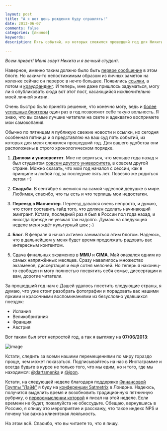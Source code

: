 ```yaml
---

layout: post
title: "А я вот день рождения буду справлять!"
date: 2013-06-07
comments: false
categories: [личное]
keywords: 
description: Пять событий, из которых сложился прошедший год для Никиты Ларионова.

---
```


*Всем привет! Меня зовут Никита и я вечный студент.*

Наверное, именно таким должно было быть [первое сообщение](http://blog.vonoiral.com/post/About-the-blog/) в этом блоге. Но каким-то непостижимым образом из личных заметок на коленке сейчас он перерос в нечто большее.  Появились [ссылки](http://blog.vonoiral.com/blog/categories/reading/), а потом и [краудфандинг](http://blog.vonoiral.com/blog/categories/crowdfunding/). И теперь, мне даже пришлось задуматься, могу ли я опубликовать сюда вот этот пост, касающийся исключительно моей личной жизни.

Очень быстро было принято решение, что конечно могу, ведь и [более успешные блоггеры](http://moscowlondon.livejournal.com/645538.html) один раз в год позволяют себе такую вольность. Я знаю, что вы самые лучшие читатели на свете и адекватно воспримете мои самокопания.

Обычно по пятницам я публикую свежие новости и ссылки, но сегодня особенная пятница и я представляю на ваш суд пять событий, из которых для меня сложился прошедший год. Для вашего удобства они расположены в строго хронологическом порядке.

1. **Диплом и университет**. Мне не вериться, что меньше года назад я был студентом [совсем другого университета](http://blog.vonoiral.com/post/My-universities/), в совсем другой стране. Можно сказать, что мой год начался с сессии, как в принципе и любой год за последние пять лет. Повезло же родиться летом :-)

2. **Свадьба**. В сентябре я женился на самой чудесной девушке в мире. Любимая, спасибо, что ты есть и что терпишь мои недостатки.

3. **Переезд в Манчестер**. Переезд давался очень непросто, и думаю, что стоит составить гайд того, что должен сделать начинающий эмигрант. Кстати, последний раз я был в России пол года назад, и никогда прежде не уезжал так надолго. Думаю на следующей неделе меня ждёт культурный шок ;-)


4. **Блог**. В феврале я начал активно заниматься этим блогом. Надеюсь, что в дальнейшем у меня будет время продолжать радовать вас интересным контентом.

5. Сдача финальных экзаменов в **MMU** и **CIMA**. Май оказался одним из самых напряжённых месяцев. Сразу навалилось множество экзаменов, диссертация и ещё сотня мелочей. Но теперь я наконец-то свободен и могу полностью посвятить себя семье, диссертации и вам, дорогие читатели.

За прошедший год нам с Дашей удалось посетить следующие страны, я думаю, что уже стоит разобрать фотографии и порадовать вас нашими яркими и красочными воспоминаниями из безусловно удавшихся поездок:

* Испания 
* Великобритания
* Франция
* Австрия

Вот таким был этот непростой год, а так я выгляжу на **07/06/2013**:

![image](https://dl.dropboxusercontent.com/u/5371087/nikita-larionov.jpg)


Кстати, следить за всеми нашими перемещениями по миру гораздо проще, чем может показаться. Подписывайтесь на нас в Инстаграмме и всегда будьте в курсе не только того, что мы едим, но и того, где мы находимся: [@dartsmenka](http://instagram.com/dartsmenka) и [@igon](http://instagram.com/igon).

Кстати, на следующей неделе благодаря поддержке [Финансовой Группы "Лайф"](http://life-group.ru) я буду на [конференции Satmetrix](http://www.netpromoter.com/conferences/) в Лондоне. Надеюсь, получится выделить время и возобновить традиционную пятничную рубрику, о [переосмыслении которой](http://blog.vonoiral.com/post/6-sposobov-uluchshit-linkblogh/) я писал на этой неделе. Если времени не будет, пожалуйста не обессудьте.  Обещаю, вернувшись в Россию, я опишу это мероприятие и расскажу, что такое индекс NPS и почему так важна клиентская лояльность.

На этом всё. Спасибо, что вы читаете то, что я пишу. 